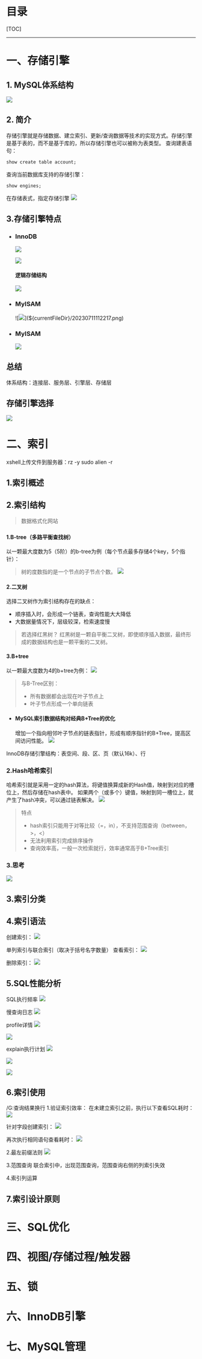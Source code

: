 # 目录
[TOC]
****
# 一、存储引擎
## 1. MySQL体系结构
![](${currentFileDir}/20230528204729.png)

## 2. 简介
存储引擎就是存储数据、建立索引、更新/查询数据等技术的实现方式。存储引擎是基于表的，而不是基于库的，所以存储引擎也可以被称为表类型。
查询建表语句：
```q
show create table account;
```
查询当前数据库支持的存储引擎：
```q
show engines;
```
在存储表式，指定存储引擎
![](${currentFileDir}/20230528210150.png)

## 3.存储引擎特点
* ### InnoDB
  ![](${currentFileDir}/20230528210559.png)

  ![](${currentFileDir}/20230711135333.png)

  #### 逻辑存储结构
  ![](${currentFileDir}/20230528211203.png)

* ### MyISAM
  ![![](${currentFileDir}/20230528210559.png)](${currentFileDir}/20230711112217.png)
* ### MyISAM
  ![](${currentFileDir}/20230711134746.png)

## 总结
体系结构：连接层、服务层、引擎层、存储层

## 存储引擎选择
![](${currentFileDir}/20230711140014.png)

# 二、索引
xshell上传文件到服务器：rz -y
sudo alien -r

## 1.索引概述
## 2.索引结构
> 数据格式化网站 
###
#### 1.B-tree（多路平衡查找树） 
以一颗最大度数为5（5阶）的b-tree为例（每个节点最多存储4个key，5个指针）：
> 树的度数指的是一个节点的子节点个数。
![](${currentFileDir}/20230904110205.png) 

#### 2.二叉树
选择二叉树作为索引结构存在的缺点：
* 顺序插入时，会形成一个链表，查询性能大大降低
* 大数据量情况下，层级较深，检索速度慢

> 若选择红黑树？
> 红黑树是一颗自平衡二叉树，即使顺序插入数据，最终形成的数据结构也是一颗平衡的二叉树。

#### 3.B+tree
以一颗最大度数为4的b+tree为例：
![](${currentFileDir}/20230904111129.png)

> 与B-Tree区别：
> * 所有数据都会出现在叶子节点上
> * 叶子节点形成一个单向链表

* #### MySQL索引数据结构对经典B+Tree的优化
  增加一个指向相邻叶子节点的链表指针，形成有顺序指针的B+Tree，提高区间访问性能。
  ![](${currentFileDir}/20230904111358.png)

InnoDB存储引擎结构：表空间、段、区、页（默认16k）、行

### 2.Hash哈希索引
哈希索引就是采用一定的hash算法，将键值换算成新的Hash值，映射到对应的槽位上，然后存储在hash表中。
如果两个（或多个）键值，映射到同一槽位上，就产生了hash冲突，可以通过链表解决。
![](${currentFileDir}/20230904112314.png)

> 特点
> * hash索引只能用于对等比较（=，in），不支持范围查询（between，>，<）
> * 无法利用索引完成排序操作
> * 查询效率高，一般一次检索就行，效率通常高于B+Tree索引
### 3.思考
![](${currentFileDir}/20230904113003.png)

## 3.索引分类


## 4.索引语法
创建索引：
![](${currentFileDir}/20230904195036.png)

单列索引与联合索引（取决于括号名字数量）
查看索引：
![](${currentFileDir}/20230904195254.png)

删除索引：
![](${currentFileDir}/20230904195323.png)
## 5.SQL性能分析
SQL执行频率
![](${currentFileDir}/20230904212749.png)

慢查询日志
![](${currentFileDir}/20230904214732.png)

profile详情
![](${currentFileDir}/20230904214941.png)

![](${currentFileDir}/20230904215003.png)

explain执行计划
![](${currentFileDir}/20230904221955.png)

![](${currentFileDir}/20230904225726.png)

![](${currentFileDir}/20230904230125.png)

## 6.索引使用
/G:查询结果换行
1.验证索引效率：
在未建立索引之前，执行以下查看SQL耗时：
![](${currentFileDir}/20230905110914.png)

针对字段创建索引：
![](${currentFileDir}/20230905110951.png)

再次执行相同语句查看耗时：
![](${currentFileDir}/20230905111003.png)

2.最左前缀法则
![](${currentFileDir}/20230905154328.png)

3.范围查询
联合索引中，出现范围查询，范围查询右侧的列索引失效

4.索引列运算

## 7.索引设计原则

# 三、SQL优化

# 四、视图/存储过程/触发器

# 五、锁

# 六、InnoDB引擎

# 七、MySQL管理
